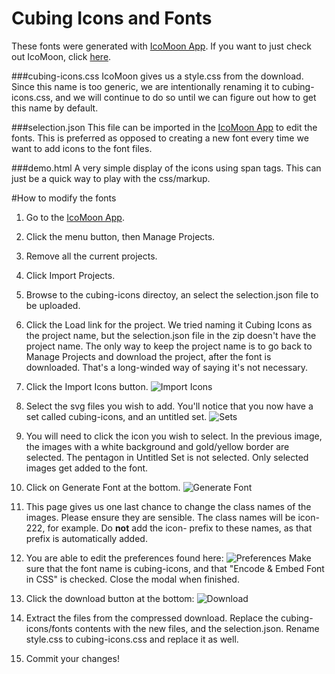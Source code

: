 Cubing Icons and Fonts
=======

These fonts were generated with [IcoMoon App](https://icomoon.io/app). If you want to just check out IcoMoon, click [here](https://icomoon.io/).

###cubing-icons.css
IcoMoon gives us a style.css from the download. Since this name is too generic, we are intentionally renaming it to cubing-icons.css, and we will continue to do so until we can figure out how to get this name by default.

###selection.json
This file can be imported in the [IcoMoon App](https://icomoon.io/app) to edit the fonts. This is preferred as opposed to creating a new font every time we want to add icons to the font files.

###demo.html
A very simple display of the icons using span tags. This can just be a quick way to play with the css/markup.

#How to modify the fonts
1. Go to the [IcoMoon App](https://icomoon.io/app).

2. Click the menu button, then Manage Projects.

3. Remove all the current projects.

4. Click Import Projects.

5. Browse to the cubing-icons directoy, an select the selection.json file to be uploaded.

6. Click the Load link for the project. We tried naming it Cubing Icons as the project name, but the selection.json file in the zip doesn't have the project name. The only way to keep the project name is to go back to Manage Projects and download the project, after the font is downloaded. That's a long-winded way of saying it's not necessary.

7. Click the Import Icons button. ![Import Icons](http://i.imgur.com/Ea9Y62u.png)

8. Select the svg files you wish to add. You'll notice that you now have a set called cubing-icons, and an untitled set. ![Sets](https://i.imgur.com/L6oeG7X.png)

9. You will need to click the icon you wish to select. In the previous image, the images with a white background and gold/yellow border are selected. The pentagon in Untitled Set is not selected. Only selected images get added to the font.
10. Click on Generate Font at the bottom. ![Generate Font](http://i.imgur.com/1AQ7lf0.png)

11. This page gives us one last chance to change the class names of the images. Please ensure they are sensible. The class names will be icon-222, for example. Do **not** add the icon- prefix to these names, as that prefix is automatically added.

12. You are able to edit the preferences found here: ![Preferences](http://i.imgur.com/5uSXgEs.png) Make sure that the font name is cubing-icons, and that "Encode & Embed Font in CSS" is checked. Close the modal when finished.

13. Click the download button at the bottom: ![Download](https://i.imgur.com/YS0ubnq.png)

14. Extract the files from the compressed download. Replace the cubing-icons/fonts contents with the new files, and the selection.json. Rename style.css to cubing-icons.css and replace it as well.

15. Commit your changes!
